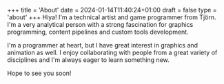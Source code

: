 +++
title = 'About'
date = 2024-01-14T11:40:24+01:00
draft = false
type = 'about'
+++
Hiya! I'm a technical artist and game programmer from Tjörn. I'm a very analytical person with a strong fascination for graphics programming, content pipelines and custom tools development. 

I'm a programmer at heart, but I have great interest in graphics and animation as well. I enjoy collaborating with people from a great variety of disciplines and I'm always eager to learn something new.

Hope to see you soon!